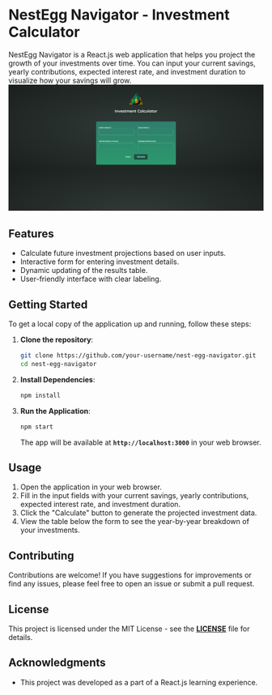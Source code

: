 # **NestEgg Navigator - Investment Calculator**

NestEgg Navigator is a React.js web application that helps you project the growth of your investments over time. You can input your current savings, yearly contributions, expected interest rate, and investment duration to visualize how your savings will grow.
![Investment Calculator Screenshot](src/assets/investment-calculator-screenshot.png)

## **Features**

- Calculate future investment projections based on user inputs.
- Interactive form for entering investment details.
- Dynamic updating of the results table.
- User-friendly interface with clear labeling.

## **Getting Started**

To get a local copy of the application up and running, follow these steps:

1. **Clone the repository**:

   ```bash
   git clone https://github.com/your-username/nest-egg-navigator.git
   cd nest-egg-navigator
   ```

2. **Install Dependencies**:

   ```bash
   npm install
   ```

3. **Run the Application**:

   ```bash
   npm start
   ```

   The app will be available at **`http://localhost:3000`** in your web browser.

## **Usage**

1. Open the application in your web browser.
2. Fill in the input fields with your current savings, yearly contributions, expected interest rate, and investment duration.
3. Click the "Calculate" button to generate the projected investment data.
4. View the table below the form to see the year-by-year breakdown of your investments.

## **Contributing**

Contributions are welcome! If you have suggestions for improvements or find any issues, please feel free to open an issue or submit a pull request.

## **License**

This project is licensed under the MIT License - see the **[LICENSE](https://opensource.org/license/mit/)** file for details.

## **Acknowledgments**

- This project was developed as a part of a React.js learning experience.
